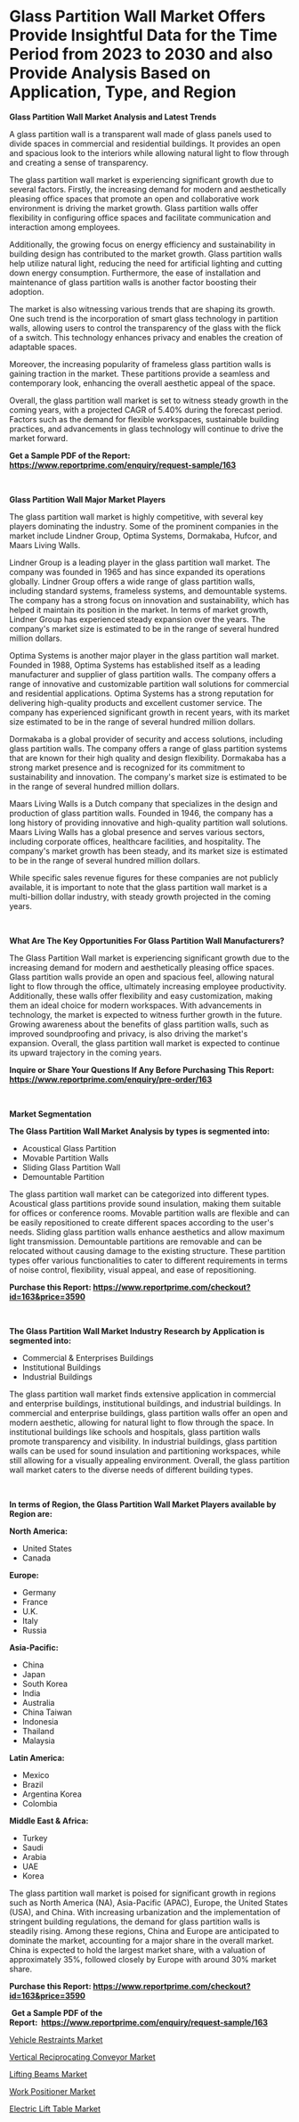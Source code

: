 <p><h1>Glass Partition Wall Market Offers Provide Insightful Data for the Time Period from 2023 to 2030 and also Provide Analysis Based on Application, Type, and Region</h1></p><p><strong>Glass Partition Wall Market Analysis and Latest Trends</strong></p>
<p><p>A glass partition wall is a transparent wall made of glass panels used to divide spaces in commercial and residential buildings. It provides an open and spacious look to the interiors while allowing natural light to flow through and creating a sense of transparency.</p><p>The glass partition wall market is experiencing significant growth due to several factors. Firstly, the increasing demand for modern and aesthetically pleasing office spaces that promote an open and collaborative work environment is driving the market growth. Glass partition walls offer flexibility in configuring office spaces and facilitate communication and interaction among employees.</p><p>Additionally, the growing focus on energy efficiency and sustainability in building design has contributed to the market growth. Glass partition walls help utilize natural light, reducing the need for artificial lighting and cutting down energy consumption. Furthermore, the ease of installation and maintenance of glass partition walls is another factor boosting their adoption.</p><p>The market is also witnessing various trends that are shaping its growth. One such trend is the incorporation of smart glass technology in partition walls, allowing users to control the transparency of the glass with the flick of a switch. This technology enhances privacy and enables the creation of adaptable spaces.</p><p>Moreover, the increasing popularity of frameless glass partition walls is gaining traction in the market. These partitions provide a seamless and contemporary look, enhancing the overall aesthetic appeal of the space.</p><p>Overall, the glass partition wall market is set to witness steady growth in the coming years, with a projected CAGR of 5.40% during the forecast period. Factors such as the demand for flexible workspaces, sustainable building practices, and advancements in glass technology will continue to drive the market forward.</p></p>
<p><strong>Get a Sample PDF of the Report:&nbsp; <a href="https://www.reportprime.com/enquiry/request-sample/163">https://www.reportprime.com/enquiry/request-sample/163</a></strong></p>
<p>&nbsp;</p>
<p><strong>Glass Partition Wall Major Market Players</strong></p>
<p><p>The glass partition wall market is highly competitive, with several key players dominating the industry. Some of the prominent companies in the market include Lindner Group, Optima Systems, Dormakaba, Hufcor, and Maars Living Walls.</p><p>Lindner Group is a leading player in the glass partition wall market. The company was founded in 1965 and has since expanded its operations globally. Lindner Group offers a wide range of glass partition walls, including standard systems, frameless systems, and demountable systems. The company has a strong focus on innovation and sustainability, which has helped it maintain its position in the market. In terms of market growth, Lindner Group has experienced steady expansion over the years. The company's market size is estimated to be in the range of several hundred million dollars.</p><p>Optima Systems is another major player in the glass partition wall market. Founded in 1988, Optima Systems has established itself as a leading manufacturer and supplier of glass partition walls. The company offers a range of innovative and customizable partition wall solutions for commercial and residential applications. Optima Systems has a strong reputation for delivering high-quality products and excellent customer service. The company has experienced significant growth in recent years, with its market size estimated to be in the range of several hundred million dollars.</p><p>Dormakaba is a global provider of security and access solutions, including glass partition walls. The company offers a range of glass partition systems that are known for their high quality and design flexibility. Dormakaba has a strong market presence and is recognized for its commitment to sustainability and innovation. The company's market size is estimated to be in the range of several hundred million dollars.</p><p>Maars Living Walls is a Dutch company that specializes in the design and production of glass partition walls. Founded in 1946, the company has a long history of providing innovative and high-quality partition wall solutions. Maars Living Walls has a global presence and serves various sectors, including corporate offices, healthcare facilities, and hospitality. The company's market growth has been steady, and its market size is estimated to be in the range of several hundred million dollars.</p><p>While specific sales revenue figures for these companies are not publicly available, it is important to note that the glass partition wall market is a multi-billion dollar industry, with steady growth projected in the coming years.</p></p>
<p>&nbsp;</p>
<p><strong>What Are The Key Opportunities For Glass Partition Wall Manufacturers?</strong></p>
<p><p>The Glass Partition Wall market is experiencing significant growth due to the increasing demand for modern and aesthetically pleasing office spaces. Glass partition walls provide an open and spacious feel, allowing natural light to flow through the office, ultimately increasing employee productivity. Additionally, these walls offer flexibility and easy customization, making them an ideal choice for modern workspaces. With advancements in technology, the market is expected to witness further growth in the future. Growing awareness about the benefits of glass partition walls, such as improved soundproofing and privacy, is also driving the market's expansion. Overall, the glass partition wall market is expected to continue its upward trajectory in the coming years.</p></p>
<p><strong>Inquire or Share Your Questions If Any Before Purchasing This Report: <a href="https://www.reportprime.com/enquiry/pre-order/163">https://www.reportprime.com/enquiry/pre-order/163</a></strong></p>
<p>&nbsp;</p>
<p><strong>Market Segmentation</strong></p>
<p><strong>The Glass Partition Wall Market Analysis by types is segmented into:</strong></p>
<p><ul><li>Acoustical Glass Partition</li><li>Movable Partition Walls</li><li>Sliding Glass Partition Wall</li><li>Demountable Partition</li></ul></p>
<p><p>The glass partition wall market can be categorized into different types. Acoustical glass partitions provide sound insulation, making them suitable for offices or conference rooms. Movable partition walls are flexible and can be easily repositioned to create different spaces according to the user's needs. Sliding glass partition walls enhance aesthetics and allow maximum light transmission. Demountable partitions are removable and can be relocated without causing damage to the existing structure. These partition types offer various functionalities to cater to different requirements in terms of noise control, flexibility, visual appeal, and ease of repositioning.</p></p>
<p><strong>Purchase this Report:&nbsp;<a href="https://www.reportprime.com/checkout?id=163&price=3590">https://www.reportprime.com/checkout?id=163&price=3590</a></strong></p>
<p>&nbsp;</p>
<p><strong>The Glass Partition Wall Market Industry Research by Application is segmented into:</strong></p>
<p><ul><li>Commercial & Enterprises Buildings</li><li>Institutional Buildings</li><li>Industrial Buildings</li></ul></p>
<p><p>The glass partition wall market finds extensive application in commercial and enterprise buildings, institutional buildings, and industrial buildings. In commercial and enterprise buildings, glass partition walls offer an open and modern aesthetic, allowing for natural light to flow through the space. In institutional buildings like schools and hospitals, glass partition walls promote transparency and visibility. In industrial buildings, glass partition walls can be used for sound insulation and partitioning workspaces, while still allowing for a visually appealing environment. Overall, the glass partition wall market caters to the diverse needs of different building types.</p></p>
<p>&nbsp;</p>
<p><strong>In terms of Region, the Glass Partition Wall Market Players available by Region are:</strong></p>
<p>
    <p> <strong> North America: </strong>
        <ul>
            <li>United States</li>
            <li>Canada</li>
        </ul>
        </p> 
    <p> <strong> Europe: </strong>
        <ul>
            <li>Germany</li>
            <li>France</li>
            <li>U.K.</li>
            <li>Italy</li>
            <li>Russia</li>
        </ul>
        </p> 
    <p> <strong> Asia-Pacific: </strong>
        <ul>
            <li>China</li>
            <li>Japan</li>
            <li>South Korea</li>
            <li>India</li>
            <li>Australia</li>
            <li>China Taiwan</li>
            <li>Indonesia</li>
            <li>Thailand</li>
            <li>Malaysia</li>
        </ul>
        </p> 
    <p> <strong> Latin America: </strong>
        <ul>
            <li>Mexico</li>
            <li>Brazil</li>
            <li>Argentina Korea</li>
            <li>Colombia</li>
        </ul>
        </p> 
    <p> <strong> Middle East & Africa: </strong>
        <ul>
            <li>Turkey</li>
            <li>Saudi</li>
            <li>Arabia</li>
            <li>UAE</li>
            <li>Korea</li>
        </ul>
    </p>
    </p>
<p><p>The glass partition wall market is poised for significant growth in regions such as North America (NA), Asia-Pacific (APAC), Europe, the United States (USA), and China. With increasing urbanization and the implementation of stringent building regulations, the demand for glass partition walls is steadily rising. Among these regions, China and Europe are anticipated to dominate the market, accounting for a major share in the overall market. China is expected to hold the largest market share, with a valuation of approximately 35%, followed closely by Europe with around 30% market share.</p></p>
<p><strong>Purchase this Report: <a href="https://www.reportprime.com/checkout?id=163&price=3590">https://www.reportprime.com/checkout?id=163&price=3590</a></strong></p>
<p>&nbsp;<strong>Get a Sample PDF of the Report:&nbsp;&nbsp;<a href="https://www.reportprime.com/enquiry/request-sample/163">https://www.reportprime.com/enquiry/request-sample/163</a></strong></p>
<p><strong></strong></p>
<p><p><a href="https://medium.com/@soap.equip.win/vehicle-restraints-market-size-and-market-trends-complete-industry-overview-2023-to-2030-d39fc8594073">Vehicle Restraints Market</a></p><p><a href="https://medium.com/@noise.asset.organ/vertical-reciprocating-conveyor-market-focuses-on-market-share-size-and-projected-forecast-till-511ffe807d66">Vertical Reciprocating Conveyor Market</a></p><p><a href="https://medium.com/@fifth.dress.cause/lifting-beams-market-the-key-to-successful-business-strategy-forecast-till-2030-bdf1a9978d8a">Lifting Beams Market</a></p><p><a href="https://medium.com/@wine.sight.theme/work-positioner-market-analysis-its-cagr-market-segmentation-and-global-industry-overview-101ca7ad9544">Work Positioner Market</a></p><p><a href="https://medium.com/@stand.tough.park/electric-lift-table-market-size-cagr-trends-2024-2030-d834f07b8507">Electric Lift Table Market</a></p></p>